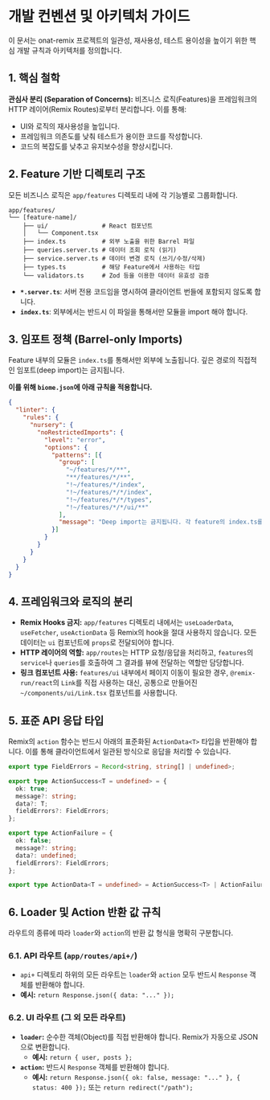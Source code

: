 # 개발 컨벤션 및 아키텍처 가이드

이 문서는 onat-remix 프로젝트의 일관성, 재사용성, 테스트 용이성을 높이기 위한 핵심 개발 규칙과 아키텍처를 정의합니다.

## 1. 핵심 철학

**관심사 분리 (Separation of Concerns):** 비즈니스 로직(Features)을 프레임워크의 HTTP 레이어(Remix Routes)로부터 분리합니다. 이를 통해:
- UI와 로직의 재사용성을 높입니다.
- 프레임워크 의존도를 낮춰 테스트가 용이한 코드를 작성합니다.
- 코드의 복잡도를 낮추고 유지보수성을 향상시킵니다.

## 2. Feature 기반 디렉토리 구조

모든 비즈니스 로직은 `app/features` 디렉토리 내에 각 기능별로 그룹화합니다.

```
app/features/
└── [feature-name]/
    ├── ui/               # React 컴포넌트
    │   └── Component.tsx
    ├── index.ts          # 외부 노출을 위한 Barrel 파일
    ├── queries.server.ts # 데이터 조회 로직 (읽기)
    ├── service.server.ts # 데이터 변경 로직 (쓰기/수정/삭제)
    ├── types.ts          # 해당 Feature에서 사용하는 타입
    └── validators.ts     # Zod 등을 이용한 데이터 유효성 검증
```

- **`*.server.ts`**: 서버 전용 코드임을 명시하여 클라이언트 번들에 포함되지 않도록 합니다.
- **`index.ts`**: 외부에서는 반드시 이 파일을 통해서만 모듈을 import 해야 합니다.

## 3. 임포트 정책 (Barrel-only Imports)

Feature 내부의 모듈은 `index.ts`를 통해서만 외부에 노출됩니다. 깊은 경로의 직접적인 임포트(deep import)는 금지됩니다.

**이를 위해 `biome.json`에 아래 규칙을 적용합니다.**

```json
{
  "linter": {
    "rules": {
      "nursery": {
        "noRestrictedImports": {
          "level": "error",
          "options": {
            "patterns": [{
              "group": [
                "~/features/*/**",
                "**/features/*/**",
                "!~/features/*/index",
                "!~/features/*/*/index",
                "!~/features/*/*/types",
                "!~/features/*/*/ui/**"
              ],
              "message": "Deep import는 금지됩니다. 각 feature의 index.ts를 통해 임포트하세요."
            }]
          }
        }
      }
    }
  }
}
```

## 4. 프레임워크와 로직의 분리

- **Remix Hooks 금지:** `app/features` 디렉토리 내에서는 `useLoaderData`, `useFetcher`, `useActionData` 등 Remix의 hook을 절대 사용하지 않습니다. 모든 데이터는 `ui` 컴포넌트에 `props`로 전달되어야 합니다.
- **HTTP 레이어의 역할:** `app/routes`는 HTTP 요청/응답을 처리하고, `features`의 `service`나 `queries`를 호출하여 그 결과를 뷰에 전달하는 역할만 담당합니다.
- **링크 컴포넌트 사용:** `features/ui` 내부에서 페이지 이동이 필요한 경우, `@remix-run/react`의 `Link`를 직접 사용하는 대신, 공통으로 만들어진 `~/components/ui/Link.tsx` 컴포넌트를 사용합니다.

## 5. 표준 API 응답 타입

Remix의 `action` 함수는 반드시 아래의 표준화된 `ActionData<T>` 타입을 반환해야 합니다. 이를 통해 클라이언트에서 일관된 방식으로 응답을 처리할 수 있습니다.

```typescript
export type FieldErrors = Record<string, string[] | undefined>;

export type ActionSuccess<T = undefined> = {
  ok: true;
  message?: string;
  data?: T;
  fieldErrors?: FieldErrors;
};

export type ActionFailure = {
  ok: false;
  message?: string;
  data?: undefined;
  fieldErrors?: FieldErrors;
};

export type ActionData<T = undefined> = ActionSuccess<T> | ActionFailure;
```

## 6. Loader 및 Action 반환 값 규칙

라우트의 종류에 따라 `loader`와 `action`의 반환 값 형식을 명확히 구분합니다.

### 6.1. API 라우트 (`app/routes/api+/`)

-   `api+` 디렉토리 하위의 모든 라우트는 `loader`와 `action` 모두 반드시 `Response` 객체를 반환해야 합니다.
-   **예시:** `return Response.json({ data: "..." });`

### 6.2. UI 라우트 (그 외 모든 라우트)

-   **`loader`:** 순수한 객체(Object)를 직접 반환해야 합니다. Remix가 자동으로 JSON으로 변환합니다.
    -   **예시:** `return { user, posts };`
-   **`action`:** 반드시 `Response` 객체를 반환해야 합니다.
    -   **예시:** `return Response.json({ ok: false, message: "..." }, { status: 400 });` 또는 `return redirect("/path");`
